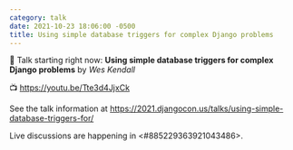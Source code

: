 ```yaml
---
category: talk
date: 2021-10-23 18:06:00 -0500
title: Using simple database triggers for complex Django problems
---
```


:tada: Talk starting right now: **Using simple database triggers for complex Django problems** by *Wes Kendall*

:tv: https://youtu.be/Tte3d4JjxCk

See the talk information at https://2021.djangocon.us/talks/using-simple-database-triggers-for/

Live discussions are happening in <#885229363921043486>.